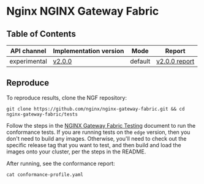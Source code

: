 # Nginx NGINX Gateway Fabric

## Table of Contents

| API channel  | Implementation version                                                      | Mode    | Report                                           |
|--------------|-----------------------------------------------------------------------------|---------|--------------------------------------------------|
| experimental | [v2.0.0](https://github.com/nginx/nginx-gateway-fabric/releases/tag/v2.0.0) | default | [v2.0.0 report](./experimental-2.0.0-default-report.yaml) |

## Reproduce

To reproduce results, clone the NGF repository:

```shell
git clone https://github.com/nginx/nginx-gateway-fabric.git && cd nginx-gateway-fabric/tests
```

Follow the steps in the [NGINX Gateway Fabric Testing](https://github.com/nginx/nginx-gateway-fabric/blob/main/tests/README.md) document to run the conformance tests. If you are running tests on the `edge` version, then you don't need to build any images. Otherwise, you'll need to check out the specific release tag that you want to test, and then build and load the images onto your cluster, per the steps in the README.

After running, see the conformance report:

```shell
cat conformance-profile.yaml
```
